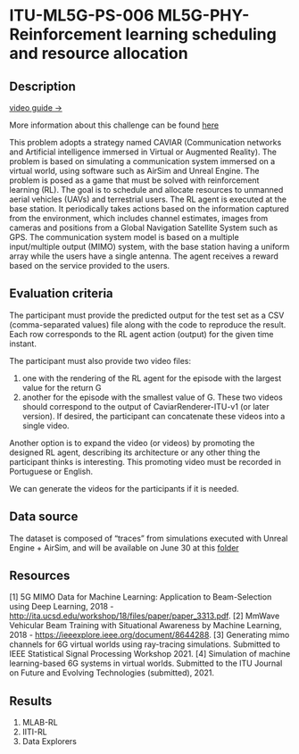 # ITU-ML5G-PS-006 ML5G-PHY-Reinforcement learning scheduling and resource allocation

## Description
[video guide -> ](https://youtu.be/6o6PUsbaWnA) 


More information about this challenge can be found [here](https://ai5gchallenge.ufpa.br/)

This problem adopts a strategy named CAVIAR (Communication networks and Artificial intelligence immersed in Virtual or Augmented Reality). The problem is based on simulating a communication system immersed on a virtual world, using software such as AirSim and Unreal Engine. The problem is posed as a game that must be solved with reinforcement learning (RL). The goal is to schedule and allocate resources to unmanned aerial vehicles (UAVs) and terrestrial users. The RL agent is executed at the base station. It periodically takes actions based on the information captured from the environment, which includes channel estimates, images from cameras and positions from a Global Navigation Satellite System such as GPS. The communication system model is based on a multiple input/multiple output (MIMO) system, with the base station having a uniform array while the users have a single antenna. The agent receives a reward based on the service provided to the users.

## Evaluation criteria

The participant must provide the predicted output for the test set as a CSV (comma-separated values) file along with the code to reproduce the result. Each row corresponds to the RL agent action (output) for the given time instant.

The participant must also provide two video files:

1. one with the rendering of the RL agent for the episode with the largest value for the return G
2. another for the episode with the smallest value of G.
These two videos should correspond to the output of CaviarRenderer-ITU-v1 (or later version). If desired, the participant can concatenate these videos into a single video.

Another option is to expand the video (or videos) by promoting the designed RL agent, describing its architecture or any other thing the participant thinks is interesting. This promoting video must be recorded in Portuguese or English.

We can generate the videos for the participants if it is needed.

## Data source
The dataset is composed of “traces” from simulations executed with Unreal Engine + AirSim, and will be available on June 30 at this [folder](https://nextcloud.lasseufpa.org/s/WYZAMbSbdocs2DL)


## Resources
[1] 5G MIMO Data for Machine Learning: Application to Beam-Selection using Deep Learning, 2018 - http://ita.ucsd.edu/workshop/18/files/paper/paper_3313.pdf.
[2] MmWave Vehicular Beam Training with Situational Awareness by Machine Learning, 2018 - https://ieeexplore.ieee.org/document/8644288.
[3] Generating mimo channels for 6G virtual worlds using ray-tracing simulations. Submitted to IEEE Statistical Signal Processing Workshop 2021.
[4] Simulation of machine learning-based 6G systems in virtual worlds. Submitted to the ITU Journal on Future and Evolving Technologies (submitted), 2021.

## Results
1. MLAB-RL
2. IITI-RL
3. Data Explorers
